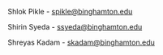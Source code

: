 Shlok Pikle - spikle@binghamton.edu 

Shirin Syeda - ssyeda@binghamton.edu 

Shreyas Kadam - skadam@binghamton.edu  


